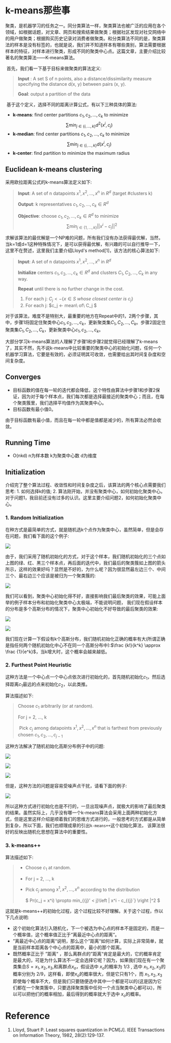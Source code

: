 # k-means那些事

​	聚类，是机器学习的任务之一。同分类算法一样，聚类算法也被广泛的应用在各个领域，如根据话题，对文章、网页和搜索结果做聚类；根据社区发现对社交网络中的用户做聚类；根据购买历史记录对消费者做聚类。和分类算法不同的是，聚类算法的样本是没有标签的，也就是说，我们并不知道样本有哪些类别，算法需要根据样本的特征，对样本进行聚类，形成不同的聚类中心点。这篇文章，主要介绍比较著名的聚类算法——K-means算法。

​	首先，我们看一下基于目标来做聚类的算法定义:

> **Input** : A set S of n points, also a distance/dissimilarity measure specifying the distance d(x, y) between pairs (x, y). 
>
> **Goal**: output a partition of the data

​	基于这个定义，选择不同的距离计算公式，有以下三种具体的算法:

- **k-means**: find center partitions $c_1, c_2, …, c_k$ to minimize 
$$ \sum min_{j \in\{i, …,k\}}d^2(x^i, c_j) $$ 
- **k-median**: find center partitions $c_1, c_2, …, c_k$ to minimize 
$$ \sum min_{j \in\{i, …,k\}}d(x^i, c_j) $$ 
- **k-center**: find partition to minimize the maximum radius

## Euclidean k-means clustering

采用欧拉距离公式的k-means算法定义如下:

> **Input**: A set of n datapoints $x^1, x^2, …, x^n$ in $R^d$ (target #clusters k)
>
> **Output**: k representatives $c_1, c_2, …, c_k \in R^d$ 
>
> **Objective**: choose $c_1, c_2, …, c_k \in R^d$ to minimize  
$$ \sum min_{j \in \{1,…,k\}}||x^i - c_j||^2 $$

求解该算法的最优解是一个NP难的问题，所有我们没有办法获得最优解，当然，当k=1或d=1这种特殊情况下，是可以获得最优解，有兴趣的可以自行推导一下， 这里不在赘述，这里我们主要介绍Lloyd's method[1]，该方法的核心算法如下:

> **Input**: A set of n datapoints $x^1, x^2, …, x^n$ in $R^d$
>
> **Initialize** centers $c_1, c_2, …, c_k \in R^d$ and clusters $C_1, C_2, …, C_k$ in any way.
>
> **Repeat** until there is no further change in the cost.
>  1. For each j: $C_j <- \{x \in S\ whose\ closest\ center\ is\ c_j\}$
>  2. For each j: $c_j <- mean\ of\ C_j $

对于该算法，难度不是特别大，最重要的地方在Repeat中的1，2两个步骤，其中，步骤1将固定住聚类中心$c_1, c_2, …, c_k$，更新聚类集$C_1, C_2, …, C_k$。步骤2固定住聚类集$C_1, C_2, …, C_k$，更新聚类中心$c_1, c_2, …, c_k$。

大部分学习k-means算法的人理解了步骤1和步骤2就觉得已经理解了k-means了，其实不然，先不说k-means中比较重要的聚类中心的初始化问题，任何一个机器学习算法，它要是有效的，必须证明其可收敛，也需要给出其时间复杂度和空间复杂度。

## Converges

- 目标函数的值在每一轮的迭代都会降低，这个特性由算法中步骤1和步骤2保证，因为对于每个样本点，我们每次都是选择最接近的聚类中心；而且，在每个聚类簇里，我们选择平均值作为其聚类中心。
- 目标函数有最小值0。

由于目标函数有最小值，而且在每一轮中都是值都是减少的，所有算法必然会收敛。

## Running Time

- O(nkd)  n为样本数 k为聚类中心数 d为维度

## Initialization

介绍完了整个算法过程、收敛性和时间复杂度之后，该算法的两个核心点需要我们思考: 1. 如何选择k的值; 2. 算法刚开始，并没有聚类中心，如何初始化聚类中心。对于问题1，我目前还没有过多的认识。这里主要介绍问题2，如何初始化聚类中心。

### 1. Random Initialization

在种方式是最简单的方式，就是随机选k个点作为聚类中心，虽然简单，但是会存在问题，我们看下面的这个例子:

![](https://github.com/neuclil/happy-algorithms/blob/master/%E7%AC%AC03%E6%9C%9F/images/k-means/random%20init.png?raw=true)

由于，我们采用了随机初始化的方式，对于这个样本，我们随机初始化的三个点如上图的绿、红、黑三个样本点，再后面的迭代中，我们最后的聚类簇如上图的箭头所示，这样的效果好吗？显然是不好的，为什么呢？因为很显然最左边三个、中间三个、最右边三个应该是被归为一个聚类簇的:

![](https://github.com/neuclil/happy-algorithms/blob/master/%E7%AC%AC03%E6%9C%9F/images/k-means/random%20init2.png?raw=true)

我们可以看到，聚类中心初始化得不好，直接影响我们最后聚类的效果，可能上面举的例子样本分布和初始化聚类中心太极端，不能说明问题， 我们现在假设样本的分布是多个高斯分布的情况下，聚类中心初始化不好导致的最后聚类的效果:

![](https://github.com/neuclil/happy-algorithms/blob/master/%E7%AC%AC03%E6%9C%9F/images/k-means/random%20init3.png?raw=true)

![](https://github.com/neuclil/happy-algorithms/blob/master/%E7%AC%AC03%E6%9C%9F/images/k-means/random%20init4.png?raw=true)

我们现在计算一下假设有k个高斯分布，我们随机初始化正确的概率有大(所谓正确是指任何两个随机初始化中心不在同一个高斯分布中):$\frac {k!}{k^k} \approx \frac {1}{e^k}$，当k增大时，这个概率会越来越低。

### 2. Furthest Point Heuristic

这种方法是一个中心点一个中心点依次进行初始化的，首先随机初始化$c_1$，然后选择距离$c_1$最远的点来初始化$c_2$，以此类推。

算法描述如下:

>Choose $c_1$ arbitrarily (or at random).
>
>For j = 2, …, k
>
>​	Pick $c_j$ among datapoints $x^1, x^2, …, x^n$ that is farthest from previously chosen $c_1, c_2, …, c_{j-1}$

这种方法解决了随机初始化高斯分布例子中的问题:

![](https://github.com/neuclil/happy-algorithms/blob/master/%E7%AC%AC03%E6%9C%9F/images/k-means/dist%201.png?raw=true)

![](https://github.com/neuclil/happy-algorithms/blob/master/%E7%AC%AC03%E6%9C%9F/images/k-means/dist%202.png?raw=true)

![](https://github.com/neuclil/happy-algorithms/blob/master/%E7%AC%AC03%E6%9C%9F/images/k-means/dist%203.png?raw=trueg)

但是，这种方法的问题是容易受噪声点干扰，请看下面的例子:

![](https://github.com/neuclil/happy-algorithms/blob/master/%E7%AC%AC03%E6%9C%9F/images/k-means/dist%204.png?raw=true)

所以这种方式进行初始化也是不行的，一旦出现噪声点，就极大的影响了最后聚类的结果。虽然实际上，几乎没有哪一个k-means算法会采用上面两种初始化方式，但是这里这样介绍是顺着我们的思维方式进行的，一般思考的方式都是从简单到复杂，所以下面，我们也顺理成章的引出`k-means++`这个初始化算法， 该算法很好的反映出随机化思想在算法中的重要性。

### 3. k-means++

算法描述如下:

>- Choose $c_1$ at random.
>
>- For j = 2, …, k
>
>  - Pick $c_j$ among $x^1, x^2, …, x^n$ according to the distribution
>
>    $ Pr(c_j = x^i) \propto min_{{j}' < j}\left \| x^i - c_{{j}`} \right \|^2 $

这就是k-means++的初始化过程，这个过程比较不好理解。关于这个过程，作以下几点说明:

- 这个初始化算法引入随机化，下一个被选为中心点的样本不是固定的，而是一个概率值，这个概率值正比于“离最近中心点的距离“。
- ”离最近中心点的距离“说明，那么这个”距离“如何计算，实际上非常简单，就是当前样本距离各个中心点的距离中，最小的那个距离。
- 既然概率正比于 ”距离“ ，那么离群点的”距离“肯定是最大的，它的概率肯定是最大的，可是为什么算法不一定会选择它呢？因为，如果我们现在有一个聚类集合$S={x_1,x_2,x_3}$,和离群点$x_o$，假设选中 $x_o$的概率为 $1/3$ , 选中 $x_1, x_2, x_3$的概率分别为 $2/9$，这样看，即使$x_o$的概率很大，但是它只有1个，而 $x_1, x_2, x_3$ 即使每个概率不大，但是我们只要随便选中其中一个都是可以的(这是因为它们都在一个聚类簇中，只要选择聚类簇中任何一个点当聚类中心都可以)，所以可以把他们的概率相加，最后得到的概率就大于选中 $x_o$的概率。

# Reference

1. Lloyd, Stuart P. Least squares quantization in PCM[J]. IEEE Transactions on Information Theory, 1982, 28(2):129-137.
